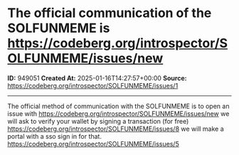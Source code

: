 # The official communication of the SOLFUNMEME is https://codeberg.org/introspector/SOLFUNMEME/issues/new

**ID:** 949051
**Created At:** 2025-01-16T14:27:57+00:00
**Source:** https://codeberg.org/introspector/SOLFUNMEME/issues/1

---

The official method 
of communication with the SOLFUNMEME is 
to open an issue with https://codeberg.org/introspector/SOLFUNMEME/issues/new
we will ask to verify your wallet by signing a transaction (for free) https://codeberg.org/introspector/SOLFUNMEME/issues/8
we will make a portal with a sso sign in for that. https://codeberg.org/introspector/SOLFUNMEME/issues/5
